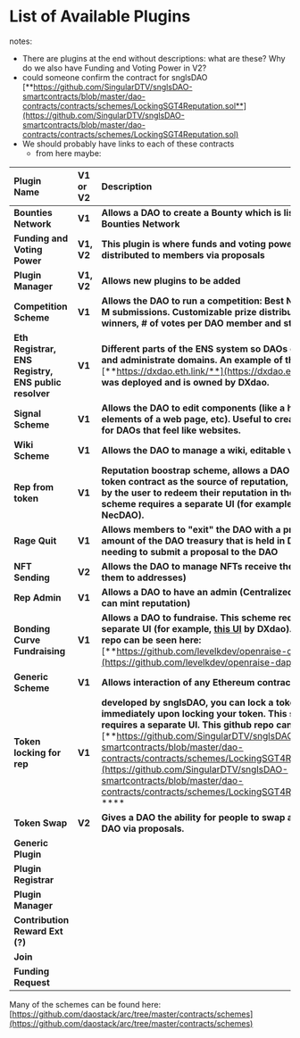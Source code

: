 # List of Available Plugins

notes:

* There are plugins at the end without descriptions: what are these? Why do we also have Funding and Voting Power in V2?
* could someone confirm the contract for snglsDAO [**https://github.com/SingularDTV/snglsDAO-smartcontracts/blob/master/dao-contracts/contracts/schemes/LockingSGT4Reputation.sol**](https://github.com/SingularDTV/snglsDAO-smartcontracts/blob/master/dao-contracts/contracts/schemes/LockingSGT4Reputation.sol)
* We should probably have links to each of these contracts
  * from here maybe: 

| **Plugin Name** | **V1 or V2**               | Description | **Status** |
| :--- | :--- | :--- | :--- |
| **Bounties Network** | **V1** | **Allows a DAO to create a Bounty which is listed on the Bounties Network** | **Under development** |
| **Funding and Voting Power** | **V1, V2**         | **This plugin is where funds and voting power are distributed to members via proposals** | **Live** |
| **Plugin Manager** | **V1, V2** | **Allows new plugins to be added** | **Live** |
| **Competition Scheme** | **V1** | **Allows the DAO to run a competition: Best N winners out of M submissions. Customizable prize distribution, \# of winners, \# of votes per DAO member and start / end date.** | **Live** |
| **Eth Registrar, ENS Registry, ENS public resolver** | **V1** | **Different parts of the ENS system so DAOs can register and administrate domains. An example of this is** [**https://dxdao.eth.link/**](https://dxdao.eth.link/) **which was deployed and is owned by DXdao.** | **Live** |
| **Signal Scheme** | **V1** | **Allows the DAO to edit components \(like a header, elements of a web page, etc\). Useful to create front-ends for DAOs that feel like websites.** | **Under development** |
| **Wiki Scheme** | **V1** | **Allows the DAO to manage a wiki, editable via proposals.** | **Under development** |
| **Rep from token** | **V1** | **Reputation boostrap scheme, allows a DAO to use a list or token contract as the source of reputation, requires action by the user to redeem their reputation in the DAO. This scheme requires a separate UI \(for example,** [**this UI**](https://stake.nectar.community/#/lock-nec) **by NecDAO\).**  | **Live** |
| **Rage Quit** | **V1** | **Allows members to "exit" the DAO with a proportional amount of the DAO treasury that is held in DAI, without needing to submit a proposal to the DAO** | **Live** |
| **NFT Sending** | **V2** | **Allows the DAO to manage NFTs receive them, and send them to addresses\)** | **Live** |
| **Rep Admin** | **V1** | **Allows a DAO to have an admin \(Centralized authority that can mint reputation\)** | **Live** |
| **Bonding Curve Fundraising** | **V1** | **Allows a DAO to fundraise. This scheme requires a separate UI \(for example,** [**this UI**](https://dxtrust.eth.link/#/) **by DXdao\). This github repo can be seen here:** [**https://github.com/levelkdev/openraise-dapp**](https://github.com/levelkdev/openraise-dapp) **** | **Live** |
| **Generic Scheme** | **V1** | **Allows interaction of any Ethereum contract.** | **Under development** |
| **Token locking for rep** | **V1** | **developed by snglsDAO, you can lock a token to get Rep immediately upon locking your token. This scheme requires a separate UI. This github repo can be seen here:** [**https://github.com/SingularDTV/snglsDAO-smartcontracts/blob/master/dao-contracts/contracts/schemes/LockingSGT4Reputation.sol**](https://github.com/SingularDTV/snglsDAO-smartcontracts/blob/master/dao-contracts/contracts/schemes/LockingSGT4Reputation.sol) **** | **Live** |
| **Token Swap** | **V2** | **Gives a DAO the ability for people to swap assets with the DAO via proposals.**  | **Live** |
| **Generic Plugin** |  |  |  |
| **Plugin Registrar** |  |  |  |
| **Plugin Manager** |  |  |  |
| **Contribution Reward Ext \(?\)** |  |  |  |
| **Join** |  |  |  |
| **Funding Request** |  |  |  |

Many of the schemes can be found here: [https://github.com/daostack/arc/tree/master/contracts/schemes](https://github.com/daostack/arc/tree/master/contracts/schemes)


